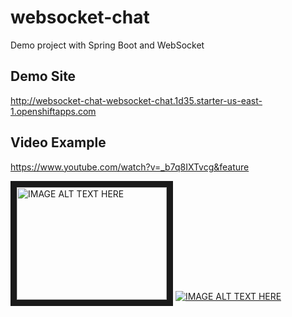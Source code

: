 # websocket-chat
Demo project with Spring Boot and WebSocket

## Demo Site
http://websocket-chat-websocket-chat.1d35.starter-us-east-1.openshiftapps.com


## Video Example
https://www.youtube.com/watch?v=_b7q8IXTvcg&feature

<a href="http://www.youtube.com/watch?feature=player_embedded&v=_b7q8IXTvcg" target="_blank"><img src="http://img.youtube.com/vi/_b7q8IXTvcg/0.jpg"
alt="IMAGE ALT TEXT HERE" width="240" height="180" border="10" /></a>
[![IMAGE ALT TEXT HERE](http://img.youtube.com/vi/_b7q8IXTvcg/0.jpg)](http://www.youtube.com/watch?v=_b7q8IXTvcg)
